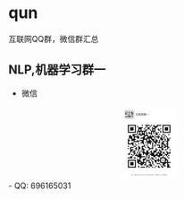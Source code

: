 # qun
互联网QQ群，微信群汇总
## NLP,机器学习群一
- 微信
<div align="center">
<img src='pic/NLP-机器学习.jpeg' height="130" width="100">
</div>
- QQ: 696165031
